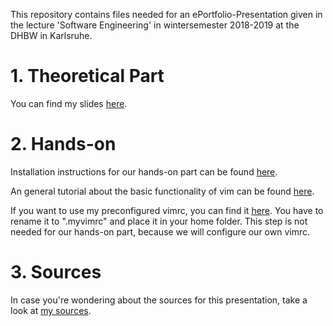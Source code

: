 This repository contains files needed for an ePortfolio-Presentation given in the lecture 'Software Engineering' in wintersemester 2018-2019 at the DHBW in Karlsruhe. 

# 1. Theoretical Part

You can find my slides [here](/Slides/slides.pdf).

# 2. Hands-on

Installation instructions for our hands-on part can be found [here](/Tutorial/Installation.md).

An general tutorial about the basic functionality of vim can be found [here](/Tutorial/Tutorial.md).

If you want to use my preconfigured vimrc, you can find it [here](/Example_Files/vimrc). You have to rename it to ".myvimrc" and place it in your home folder. This step is not needed for our hands-on part, because we will configure our own vimrc.

# 3. Sources

In case you're wondering about the sources for this presentation, take a look at [my sources](/Sources).
